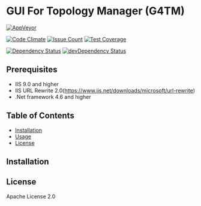 # GUI For Topology Manager (G4TM)

[![AppVeyor](https://ci.appveyor.com/api/projects/status/github/sshibani/topology-manager-gui?branch=develop&svg=true&passingText=develop)](https://ci.appveyor.com/project/sshibani/gui-for-topology-manager)

[![Code Climate](https://codeclimate.com/github/cloudfoundry/membrane.png)](https://codeclimate.com/github/sshibani/topology-manager-gui/)
[![Issue Count](https://codeclimate.com/github/sshibani/topology-manager-gui/badges/issue_count.svg)](https://codeclimate.com/github/sshibani/topology-manager-gui) 
[![Test Coverage](https://codeclimate.com/github/sshibani/topology-manager-gui/badges/coverage.svg)](https://codeclimate.com/github/sshibani/topology-manager-gui/coverage)

[![Dependency Status](https://david-dm.org/sshibani/topology-manager-gui.svg?path=client)](https://david-dm.org/sshibani/topology-manager-gui?path=client) 
[![devDependency Status](https://david-dm.org/sshibani/topology-manager-gui/dev-status.svg?path=client&type=dev)](https://david-dm.org/sshibani/topology-manager-gui?path=client&type=dev)

## Prerequisites

 * IIS 9.0 and higher
 * IIS URL Rewrite 2.0(https://www.iis.net/downloads/microsoft/url-rewrite)
 * .Net framework 4.6 and higher

## Table of Contents

* [Installation](#installation)
* [Usage](#usage)
* [License](#license)


## Installation


## License

Apache License 2.0